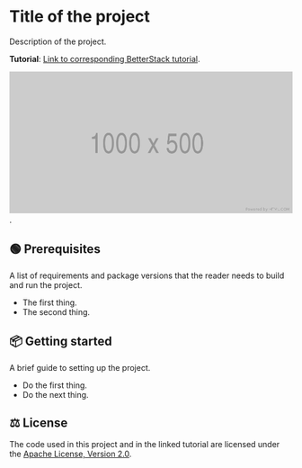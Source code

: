 # Title of the project

Description of the project.

**Tutorial**: [Link to corresponding BetterStack tutorial]().

![Screenshot or GIF of the application in action](screenshot.png).

## 🟢 Prerequisites

A list of requirements and package versions that the reader needs to build and run the project.

- The first thing.
- The second thing.

## 📦 Getting started

A brief guide to setting up the project.

- Do the first thing.
- Do the next thing.

## ⚖ License

The code used in this project and in the linked tutorial are licensed under the [Apache License, Version 2.0](LICENSE).
